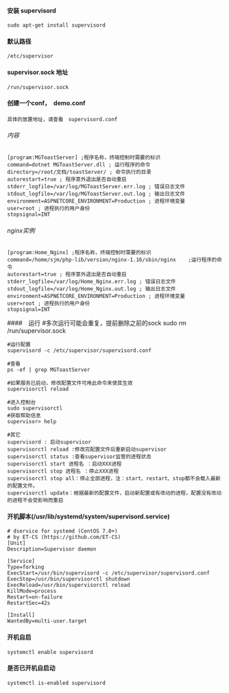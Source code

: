 #### 安装 supervisord
    sudo apt-get install supervisord

#### 默认路径
    /etc/supervisor

#### supervisor.sock 地址
    /run/supervisor.sock
    
#### 创建一个conf，　demo.conf
    具体的放置地址，请查看　supervisord.conf
###### 内容
```
[program:MGToastServer] ;程序名称，终端控制时需要的标识
command=dotnet MGToastServer.dll ; 运行程序的命令
directory=/root/文档/toastServer/ ; 命令执行的目录
autorestart=true ; 程序意外退出是否自动重启
stderr_logfile=/var/log/MGToastServer.err.log ; 错误日志文件
stdout_logfile=/var/log/MGToastServer.out.log ; 输出日志文件
environment=ASPNETCORE_ENVIRONMENT=Production ; 进程环境变量
user=root ; 进程执行的用户身份
stopsignal=INT
```

###### nginx实例
```
[program:Home_Nginx] ;程序名称，终端控制时需要的标识
command=/home/sjm/php-lib/version/nginx-1.16/sbin/nginx    ;运行程序的命令
autorestart=true ; 程序意外退出是否自动重启
stderr_logfile=/var/log/Home_Nginx.err.log ; 错误日志文件
stdout_logfile=/var/log/Home_Nginx.out.log ; 输出日志文件
environment=ASPNETCORE_ENVIRONMENT=Production ; 进程环境变量
user=root ; 进程执行的用户身份
stopsignal=INT
```        

####　运行
    #多次运行可能会重复，提前删除之前的sock
    sudo rm /run/supervisor.sock 
    
    #运行配置
    supervisord -c /etc/supervisor/supervisord.conf
    
    #查看
    ps -ef | grep MGToastServer
    
    #如果服务已启动，修改配置文件可用此命令来使其生效
    supervisorctl reload
    
    #进入控制台
    sudo supervisorctl
    #获取帮助信息
    supervisor> help
    
    #其它
    supervisord : 启动supervisor
    supervisorctl reload :修改完配置文件后重新启动supervisor
    supervisorctl status :查看supervisor监管的进程状态
    supervisorctl start 进程名 ：启动XXX进程
    supervisorctl stop 进程名 ：停止XXX进程
    supervisorctl stop all：停止全部进程，注：start、restart、stop都不会载入最新的配置文件。
    supervisorctl update：根据最新的配置文件，启动新配置或有改动的进程，配置没有改动的进程不会受影响而重启
    
#### 开机脚本(/usr/lib/systemd/system/supervisord.service)
```
# dservice for systemd (CentOS 7.0+)
# by ET-CS (https://github.com/ET-CS)
[Unit]
Description=Supervisor daemon

[Service]
Type=forking
ExecStart=/usr/bin/supervisord -c /etc/supervisor/supervisord.conf
ExecStop=/usr/bin/supervisorctl shutdown
ExecReload=/usr/bin/supervisorctl reload
KillMode=process
Restart=on-failure
RestartSec=42s

[Install]
WantedBy=multi-user.target

```    

#### 开机自启
    systemctl enable supervisord

#### 是否已开机自启动
    systemctl is-enabled supervisord

